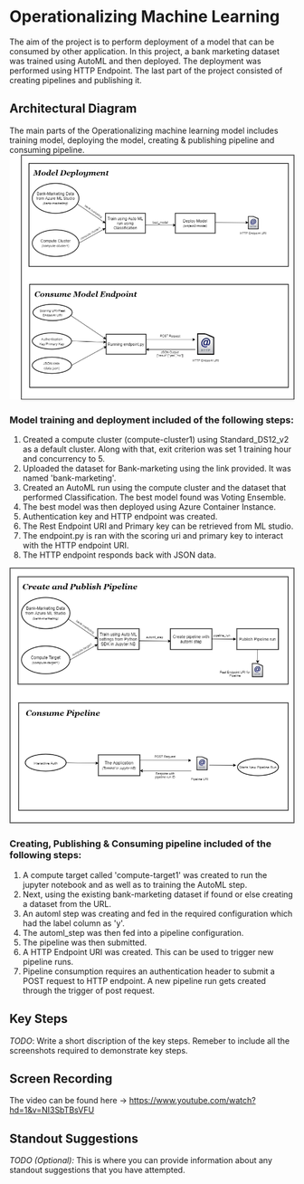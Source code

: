 # Operationalizing Machine Learning
The aim of the project is to perform deployment of a model that can be consumed by other application. In this project, a bank marketing dataset was trained using AutoML and then deployed. The deployment was performed using HTTP Endpoint. The last part of the project consisted of creating pipelines and publishing it.

## Architectural Diagram
The main parts of the Operationalizing machine learning model includes training model, deploying the model, creating & publishing pipeline and consuming pipeline.
![alt text](https://github.com/army-mehak/nd00333_AZMLND_C2/blob/master/images-1/Model.png)

### Model training and deployment included of the following steps:
  1. Created a compute cluster (compute-cluster1) using Standard_DS12_v2 as a default cluster. Along with that, exit criterion was set 1 training hour and concurrency to 5.
  2. Uploaded the dataset for Bank-marketing using the link provided. It was named 'bank-marketing'.
  3. Created an AutoML run using the compute cluster and the dataset that performed Classification. The best model found was Voting Ensemble.
  4. The best model was then deployed using Azure Container Instance.
  5. Authentication key and HTTP endpoint was created.
  6. The Rest Endpoint URI and Primary key can be retrieved from ML studio.
  7. The endpoint.py is ran with the scoring uri and primary key to interact with the HTTP endpoint URI.
  8. The HTTP endpoint responds back with JSON data.

![alt text](https://github.com/army-mehak/nd00333_AZMLND_C2/blob/master/images-1/pipeline.png)
### Creating, Publishing & Consuming pipeline included of the following steps:
  1. A compute target called 'compute-target1' was created to run the jupyter notebook and as well as to training the AutoML step.
  2. Next, using the existing bank-marketing dataset if found or else creating a dataset from the URL.
  3. An automl step was creating and fed in the required configuration which had the label column as 'y'.
  4. The automl_step was then fed into a pipeline configuration.
  5. The pipeline was then submitted.
  6. A HTTP Endpoint URI was created. This can be used to trigger new pipeline runs.
  7. Pipeline consumption requires an authentication header to submit a POST request to HTTP endpoint. A new pipeline run gets created through the trigger of post request.

## Key Steps
*TODO*: Write a short discription of the key steps. Remeber to include all the screenshots required to demonstrate key steps.

## Screen Recording
The video can be found here -> https://www.youtube.com/watch?hd=1&v=NI3SbTBsVFU

## Standout Suggestions
*TODO (Optional):* This is where you can provide information about any standout suggestions that you have attempted.
